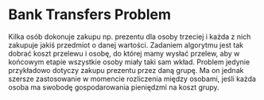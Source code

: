 # Bank Transfers Problem

Kilka osób dokonuje zakupu np. prezentu dla osoby
trzeciej i każda z nich zakupuje jakiś przedmiot
o danej wartości. Zadaniem algorytmu jest tak
dobrać koszt przelewu i osobę, do której mamy
wysłać przelew, aby w końcowym etapie wszystkie
osoby miały taki sam wkład.
Problem jedynie przykładowo dotyczy zakupu
prezentu przez daną grupę. Ma on jednak szersze
zastosowanie w momencie rozliczenia między
osobami, jeśli każda osoba ma swobodę
gospodarowania pieniędzmi na koszt grupy.
